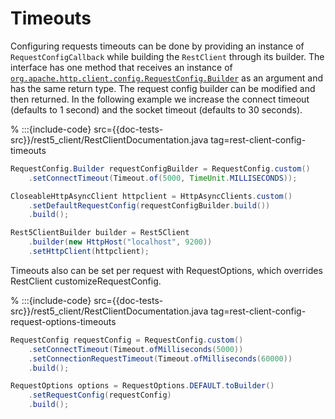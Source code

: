 
# Timeouts

Configuring requests timeouts can be done by providing an instance of `RequestConfigCallback` while building the `RestClient` through its builder. The interface has one method that receives an instance of [`org.apache.http.client.config.RequestConfig.Builder`](https://hc.apache.org/httpcomponents-client-4.5.x/current/httpclient/apidocs/org/apache/http/client/config/RequestConfig.Builder.html) as an argument and has the same return type. The request config builder can be modified and then returned. In the following example we increase the connect timeout (defaults to 1 second) and the socket timeout (defaults to 30 seconds).

% :::{include-code} src={{doc-tests-src}}/rest5_client/RestClientDocumentation.java tag=rest-client-config-timeouts
```java
RequestConfig.Builder requestConfigBuilder = RequestConfig.custom()
    .setConnectTimeout(Timeout.of(5000, TimeUnit.MILLISECONDS));

CloseableHttpAsyncClient httpclient = HttpAsyncClients.custom()
    .setDefaultRequestConfig(requestConfigBuilder.build())
    .build();

Rest5ClientBuilder builder = Rest5Client
    .builder(new HttpHost("localhost", 9200))
    .setHttpClient(httpclient);
```

Timeouts also can be set per request with RequestOptions, which overrides RestClient customizeRequestConfig.

% :::{include-code} src={{doc-tests-src}}/rest5_client/RestClientDocumentation.java tag=rest-client-config-request-options-timeouts
```java
RequestConfig requestConfig = RequestConfig.custom()
    .setConnectTimeout(Timeout.ofMilliseconds(5000))
    .setConnectionRequestTimeout(Timeout.ofMilliseconds(60000))
    .build();

RequestOptions options = RequestOptions.DEFAULT.toBuilder()
    .setRequestConfig(requestConfig)
    .build();
```

